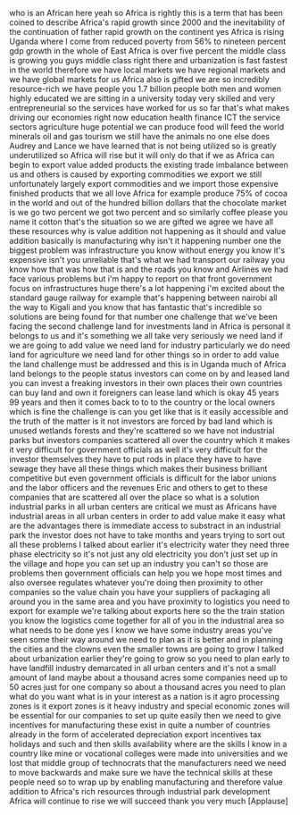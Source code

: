 
who is an African here yeah so Africa is
rightly this is a term that has been
coined to describe Africa&#39;s rapid growth
since 2000 and the inevitability of the
continuation of father rapid growth on
the continent yes Africa is rising
Uganda where I come from reduced poverty
from 56% to nineteen percent gdp growth
in the whole of East Africa is over five
percent the middle class is growing you
guys middle class right there and
urbanization is fast fastest in the
world therefore we have local markets we
have regional markets and we have global
markets for us Africa also is gifted we
are so incredibly resource-rich we have
people you 1.7 billion people both men
and women highly educated we are sitting
in a university today very skilled and
very entrepreneurial so the services
have worked for us so far that&#39;s what
makes driving our economies right now
education health finance ICT the service
sectors agriculture huge potential we
can produce food will feed the world
minerals oil and gas tourism we still
have the animals no one else does Audrey
and Lance we have learned that is not
being utilized so is greatly
underutilized so Africa will rise but it
will only do that if we as Africa can
begin to export value added products the
existing trade imbalance between us and
others is caused by exporting
commodities we export we still
unfortunately largely export commodities
and we import those expensive finished
products that we all love
Africa for example produce 75% of cocoa
in the world and out of the hundred
billion dollars that the chocolate
market is we go two percent we got two
percent and so similarly coffee please
you name it cotton that&#39;s the situation
so we are gifted we agree we have all
these resources why is value addition
not happening as it should and value
addition basically is manufacturing why
isn&#39;t it happening number one the
biggest problem was infrastructure you
know without energy you know it&#39;s
expensive isn&#39;t you unreliable that&#39;s
what we had transport our railway you
know how that was how that is and the
roads you know and Airlines we had face
various problems but i&#39;m happy to report
on that front government focus on
infrastructures huge there&#39;s a lot
happening i&#39;m excited about the standard
gauge railway for example that&#39;s
happening between nairobi all the way to
Kigali and you know that has fantastic
that&#39;s incredible so solutions are being
found for that number one challenge that
we&#39;ve been facing the second challenge
land for investments land in Africa is
personal it belongs to us and it&#39;s
something we all take very seriously we
need land if we are going to add value
we need land for industry particularly
we do need land for agriculture we need
land for other things so in order to add
value the land challenge must be
addressed and this is in Uganda much of
Africa land belongs to the people status
investors can come on by and leased land
you can invest a freaking investors in
their own places their own countries can
buy land and own it foreigners can lease
land which is okay 45 years 99 years and
then it comes back to to to the country
or the local owners which is fine
the challenge is can you get like that
is it easily accessible and the truth of
the matter is it not investors are
forced by bad land which is unused
wetlands forests and they&#39;re scattered
so we have not industrial parks but
investors companies scattered all over
the country which it makes it very
difficult for government officials as
well it&#39;s very difficult for the
investor themselves they have to put
rods in place they have to have sewage
they have all these things which makes
their business brilliant competitive but
even government officials is difficult
for the labor unions and the labor
officers and the revenues Eric and
others to get to these companies that
are scattered all over the place so what
is a solution industrial parks in all
urban centers are critical we must as
Africans have industrial areas in all
urban centers in order to add value make
it easy what are the advantages there is
immediate access to substract in an
industrial park the investor does not
have to take months and years trying to
sort out all these problems I talked
about earlier it&#39;s electricity water
they need three phase electricity so
it&#39;s not just any old electricity you
don&#39;t just set up in the village and
hope you can set up an industry you
can&#39;t so those are problems then
government officials can help you we
hope most times and also oversee
regulates whatever you&#39;re doing then
proximity to other companies so the
value chain you have your suppliers of
packaging all around you in the same
area and you have proximity to logistics
you need to export for example we&#39;re
talking about exports here so the the
train station you know the logistics
come together for all of you in the
industrial area so what needs to be done
yes I know we have some industry areas
you&#39;ve seen some their way around we
need to plan as it is better and in
planning the cities and the clowns even
the smaller towns are going to grow
I talked about urbanization earlier
they&#39;re going to grow so you need to
plan early to have landfill industry
demarcated in all urban centers and it&#39;s
not a small amount of land maybe about a
thousand acres some companies need up to
50 acres just for one company so about a
thousand acres you need to plan what do
you want what is in your interest as a
nation is it agro processing zones is it
export zones is it heavy industry and
special economic zones will be essential
for our companies to set up quite easily
then we need to give incentives for
manufacturing these exist in quite a
number of countries already in the form
of accelerated depreciation export
incentives tax holidays and such and
then skills availability where are the
skills I know in a country like mine or
vocational colleges were made into
universities and we lost that middle
group of technocrats that the
manufacturers need we need to move
backwards and make sure we have the
technical skills at these people need so
to wrap up by enabling manufacturing and
therefore value addition to Africa&#39;s
rich resources through industrial park
development Africa will continue to rise
we will succeed thank you very much
[Applause]

